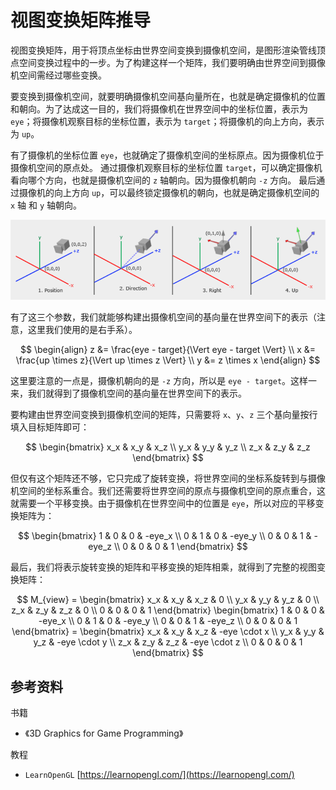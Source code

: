 # 视图变换矩阵推导

视图变换矩阵，用于将顶点坐标由世界空间变换到摄像机空间，是图形渲染管线顶点空间变换过程中的一步。为了构建这样一个矩阵，我们要明确由世界空间到摄像机空间需经过哪些变换。

要变换到摄像机空间，就要明确摄像机空间基向量所在，也就是确定摄像机的位置和朝向。为了达成这一目的，我们将摄像机在世界空间中的坐标位置，表示为 `eye`；将摄像机观察目标的坐标位置，表示为 `target`；将摄像机的向上方向，表示为 `up`。

有了摄像机的坐标位置 `eye`，也就确定了摄像机空间的坐标原点。因为摄像机位于摄像机空间的原点处。
通过摄像机观察目标的坐标位置 `target`，可以确定摄像机看向哪个方向，也就是摄像机空间的 `z` 轴朝向。因为摄像机朝向 `-z` 方向。
最后通过摄像机的向上方向 `up`，可以最终锁定摄像机的朝向，也就是确定摄像机空间的 `x` 轴 和 `y` 轴朝向。

![0201](./Images/0201.png)

有了这三个参数，我们就能够构建出摄像机空间的基向量在世界空间下的表示（注意，这里我们使用的是右手系）。

$$
\begin{align}
z &= \frac{eye - target}{\Vert eye - target \Vert} \\
x &= \frac{up \times z}{\Vert up \times z \Vert} \\
y &= z \times x
\end{align}
$$

这里要注意的一点是，摄像机朝向的是 `-z` 方向，所以是 `eye - target`。这样一来，我们就得到了摄像机空间的基向量在世界空间下的表示。

要构建由世界空间变换到摄像机空间的矩阵，只需要将 `x`、`y`、`z` 三个基向量按行填入目标矩阵即可：

$$
\begin{bmatrix}
x_x & x_y & x_z \\
y_x & y_y & y_z \\
z_x & z_y & z_z
\end{bmatrix}
$$

但仅有这个矩阵还不够，它只完成了旋转变换，将世界空间的坐标系旋转到与摄像机空间的坐标系重合。我们还需要将世界空间的原点与摄像机空间的原点重合，这就需要一个平移变换。由于摄像机在世界空间中的位置是 `eye`，所以对应的平移变换矩阵为：

$$
\begin{bmatrix}
1 & 0 & 0 & -eye_x \\
0 & 1 & 0 & -eye_y \\
0 & 0 & 1 & -eye_z \\
0 & 0 & 0 & 1
\end{bmatrix}
$$

最后，我们将表示旋转变换的矩阵和平移变换的矩阵相乘，就得到了完整的视图变换矩阵：

$$
M_{view} =
\begin{bmatrix}
x_x & x_y & x_z & 0 \\
y_x & y_y & y_z & 0 \\
z_x & z_y & z_z & 0 \\
0 & 0 & 0 & 1
\end{bmatrix}
\begin{bmatrix}
1 & 0 & 0 & -eye_x \\
0 & 1 & 0 & -eye_y \\
0 & 0 & 1 & -eye_z \\
0 & 0 & 0 & 1
\end{bmatrix} =
\begin{bmatrix}
x_x & x_y & x_z & -eye \cdot x \\
y_x & y_y & y_z & -eye \cdot y \\
z_x & z_y & z_z & -eye \cdot z \\
0 & 0 & 0 & 1
\end{bmatrix}
$$

## 参考资料

书籍

- 《3D Graphics for Game Programming》

教程

- `LearnOpenGL` [https://learnopengl.com/](https://learnopengl.com/)


